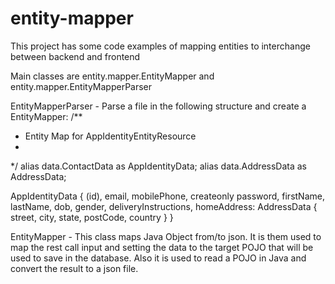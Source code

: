# entity-mapper

This project has some code examples of mapping entities to interchange between backend and frontend

Main classes are entity.mapper.EntityMapper and entity.mapper.EntityMapperParser

EntityMapperParser - Parse a file in the following structure and create a EntityMapper:
/**
 * Entity Map for AppIdentityEntityResource
 *
 */
alias data.ContactData as AppIdentityData;
alias data.AddressData as AddressData;

AppIdentityData {
    (id),
    email,
    mobilePhone,
    createonly password,
    firstName,
    lastName,
    dob,
    gender,
    deliveryInstructions,
    homeAddress: AddressData {
        street,
        city,
        state,
        postCode,
        country
    }
}

EntityMapper -  This class maps Java Object from/to json. It is them used to map the rest call input and setting the data to the target POJO that will be used to save in the database. Also it is used to read a POJO in Java and convert the result to a json file.

